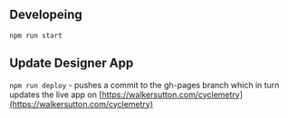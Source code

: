 ## Developeing
`npm run start`

## Update Designer App
`npm run deploy` - pushes a commit to the gh-pages branch which in turn updates the live app on [https://walkersutton.com/cyclemetry](https://walkersutton.com/cyclemetry)
